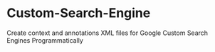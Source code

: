 # Custom-Search-Engine
Create context and annotations XML files for Google Custom Search Engines Programmatically 
